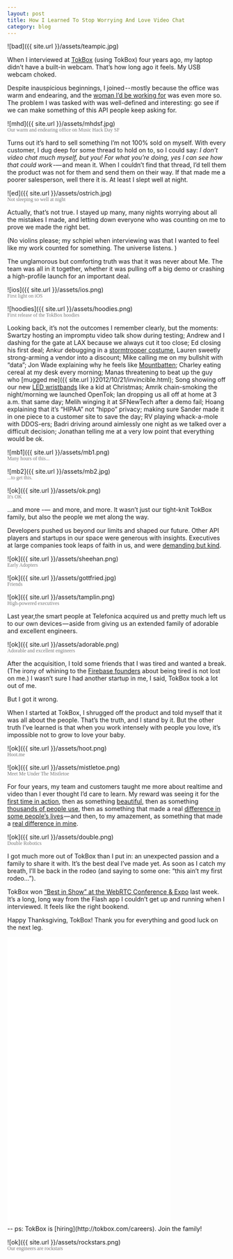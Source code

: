 ```yaml
---
layout: post
title: How I Learned To Stop Worrying And Love Video Chat
category: blog
---
```

![bad]({{ site.url }}/assets/teampic.jpg)

When I interviewed at [TokBox](http://www.tokbox.com/) (using TokBox) four years ago, my laptop didn’t have a built-in webcam. That’s how long ago it feels. My USB webcam choked.

Despite inauspicious beginnings, I joined -- mostly because the office was warm and endearing, and the [woman I’d be working for](http://www.linkedin.com/in/mickyobrien) was even more so. The problem I was tasked with was well-defined and interesting: go see if we can make something of this API people keep asking for.

![mhd]({{ site.url }}/assets/mhdsf.jpg)
<br>
<sub style="font-family:Avenir Next; color:#777;">Our warm and endearing office on Music Hack Day SF</sub>

Turns out it’s hard to sell something I’m not 100% sold on myself. With every customer, I dug deep for some thread to hold on to, so I could say: *I don’t video chat much myself, but you! For what you’re doing, yes I can see how that could work* -— and mean it. When I couldn’t find that thread, I’d tell them the product was not for them and send them on their way. If that made me a poorer salesperson, well there it is. At least I slept well at night.

![ed]({{ site.url }}/assets/ostrich.jpg)
<br>
<sub style="font-family:Avenir Next; color:#777;">Not sleeping so well at night</sub>

Actually, that’s not true. I stayed up many, many nights worrying about all the mistakes I made, and letting down everyone who was counting on me to prove we made the right bet.

(No violins please; my schpiel when interviewing was that I wanted to feel like my work counted for something. The universe listens. )

The unglamorous but comforting truth was that it was never about Me. The team was all in it together, whether it was pulling off a big demo or crashing a high-profile launch for an important deal. 

![ios]({{ site.url }}/assets/ios.png)
<br>
<sub style="font-family:Avenir Next; color:#777;">First light on iOS</sub>

![hoodies]({{ site.url }}/assets/hoodies.png)
<br>
<sub style="font-family:Avenir Next; color:#777;">First release of the TokBox hoodies</sub>

Looking back, it’s not the outcomes I remember clearly, but the moments: Swartzy hosting an impromptu video talk show during testing; Andrew and I dashing for the gate at LAX because we always cut it too close; Ed closing his first deal; Ankur debugging in a [stormtrooper costume](https://twitter.com/aoberoi/status/347896826009096192), Lauren sweetly strong-arming a vendor into a discount; Mike calling me on my bullshit with “data”; Jon Wade explaining why he feels like [Mountbatten](http://en.wikipedia.org/wiki/Louis_Mountbatten,_1st_Earl_Mountbatten_of_Burma); Charley eating cereal at my desk every morning; Manas threatening to beat up the guy who [mugged me]({{ site.url }}2012/10/21/invincible.html); Song showing off our new [LED wristbands](http://www.tokbox.com/blog/tokbox-is-bringing-the-best-swag-to-sxsw/) like a kid at Christmas; Amrik chain-smoking the night/morning we launched OpenTok; Ian dropping us all off at home at 3 a.m. that same day; Melih winging it at SFNewTech after a demo fail; Hoang explaining that it’s “HIPAA” not “hippo” privacy; making sure Sander made it in one piece to a customer site to save the day; RV playing whack-a-mole with DDOS-ers; Badri driving around aimlessly one night as we talked over a difficult decision; Jonathan telling me at a very low point that everything would be ok.

![mb1]({{ site.url }}/assets/mb1.png)
<br>
<sub style="font-family:Avenir Next; color:#777;">Many hours of this...</sub>

![mb2]({{ site.url }}/assets/mb2.jpg)
<br>
<sub style="font-family:Avenir Next; color:#777;">...to get this.</sub>

![ok]({{ site.url }}/assets/ok.png)
<br>
<sub style="font-family:Avenir Next; color:#777;">It's OK</sub>


…and more -—  and more, and more. It wasn’t just our tight-knit TokBox family, but also the people we met along the way. 

Developers pushed us beyond our limits and shaped our future. Other API players and startups in our space were generous with insights. Executives at large companies took leaps of faith in us, and were [demanding but kind](http://www.linkedin.com/in/leehammond). 

![ok]({{ site.url }}/assets/sheehan.png)
<br>
<sub style="font-family:Avenir Next; color:#777;">Early Adopters</sub>

![ok]({{ site.url }}/assets/gottfried.jpg)
<br>
<sub style="font-family:Avenir Next; color:#777;">Friends</sub>

![ok]({{ site.url }}/assets/tamplin.png)
<br>
<sub style="font-family:Avenir Next; color:#777;">High-powered executives</sub>

Last year,the smart people at Telefonica acquired us and pretty much left us to our own devices — aside from giving us an extended family of adorable and excellent engineers.

![ok]({{ site.url }}/assets/adorable.png)
<br>
<sub style="font-family:Avenir Next; color:#777;">Adorable and excellent engineers</sub>

After the acquisition, I told some friends that I was tired and wanted a break. (The irony of whining to the [Firebase founders](http://darineich.com/startups-beanbags-earthquakes-and-fires-the-james-tamplin-story/) about being tired is not lost on me.) I wasn’t sure I had another startup in me, I said, TokBox took a lot out of me.

But I got it wrong.

When I started at TokBox, I shrugged off the product and told myself that it was all about the people. That’s the truth, and I stand by it. But the other truth I’ve learned is that when you work intensely with people you love, it’s impossible not to grow to love your baby.

![ok]({{ site.url }}/assets/hoot.png)
<br>
<sub style="font-family:Avenir Next; color:#777;">Hoot.me</sub>

![ok]({{ site.url }}/assets/mistletoe.png)
<br>
<sub style="font-family:Avenir Next; color:#777;">Meet Me Under The Mistletoe</sub>

For four years, my team and customers taught me more about realtime and video than I ever thought I’d care to learn. My reward was seeing it for the [first time in action](http://www.gambling911.com/poker/pokerview-moves-merge-everleaf-poker-network-offers-4-mil-tourney-091211.html), then as something [beautiful](http://www.prweb.com/releases/McKinneys/photo-booth/prweb4885034.htm), then as something [thousands of people use](http://www.fastcompany.com/1799182/how-use-interactive-video-effectively-promote-your-brand), then as something that made a real [difference in some people’s lives](http://www.tokbox.com/blog/in-the-rooms-bringing-recovery-support-into-the-digital-age/) — and then, to my amazement, as something that made a [real difference in mine](http://www.tokbox.com/blog/can-some-one-turn-me-on/).

![ok]({{ site.url }}/assets/double.png)
<br>
<sub style="font-family:Avenir Next; color:#777;">Double Robotics</sub>

I got much more out of TokBox than I put in: an unexpected passion and a family to share it with. It’s the best deal I’ve made yet. As soon as I catch my breath, I’ll be back in the rodeo (and saying to some one: “this ain’t my first rodeo…”).

TokBox won [“Best in Show” at the WebRTC Conference & Expo](http://bloggeek.me/webrtc-expo-3/) last week. It’s a long, long way from the Flash app I couldn’t get up and running when I interviewed. It feels like the right bookend.

Happy Thanksgiving, TokBox! Thank you for everything and good luck on the next leg.

<iframe src="//player.vimeo.com/video/80417811" width="375" height="662" frameborder="0" webkitallowfullscreen mozallowfullscreen allowfullscreen> </iframe>
<br>
-- ps: TokBox is [hiring](http://tokbox.com/careers).  Join the family!

![ok]({{ site.url }}/assets/rockstars.png)
<br/>
<sub style="font-family:Avenir Next; color:#777;">Our engineers are rockstars<sub>
